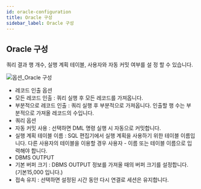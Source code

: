 ```yaml
---
id: oracle-configuration
title: Oracle 구성
sidebar_label: Oracle 구성
---
```


## Oracle 구성

쿼리 결과 행 개수, 실행 계획 테이블, 사용자와 자동 커밋 여부를 설 정 할 수 있습니다.

![옵션_Oracle 구성](https://s3.ap-northeast-2.amazonaws.com/sqlgate-manual-content/86A3BF2E042FB6512E9907502B8B05E2.jpg)

- 레코드 인출 옵션
- 모든 레코드 인출 : 쿼리 실행 후 모든 레코드를 가져옵니다.
- 부분적으로 레코드 인출 : 쿼리 실행 후 부분적으로 가져옵니다. 인출할 행 수는 부분적으로 가져올 레코드의 수입니다.
- 쿼리 옵션
- 자동 커밋 사용 : 선택하면 DML 명령 실행 시 자동으로 커밋합니다.
- 실행 계획 테이블 이름 : SQL 편집기에서 실행 계획을 사용하기 위한 테이블 이름입니다. 다른 사용자의 테이블을 이용할 경우 사용자 - 이름 또는 테이블 이름으로 입력해야 합니다.
- DBMS OUTPUT
- 기본 버퍼 크기 : DBMS OUTPUT 정보를 가져올 때의 버퍼 크기를 설정합니다. (기본15,000 입니다.)
- 접속 유지 : 선택하면 설정된 시간 동안 다시 연결로 세션은 유지합니다.



